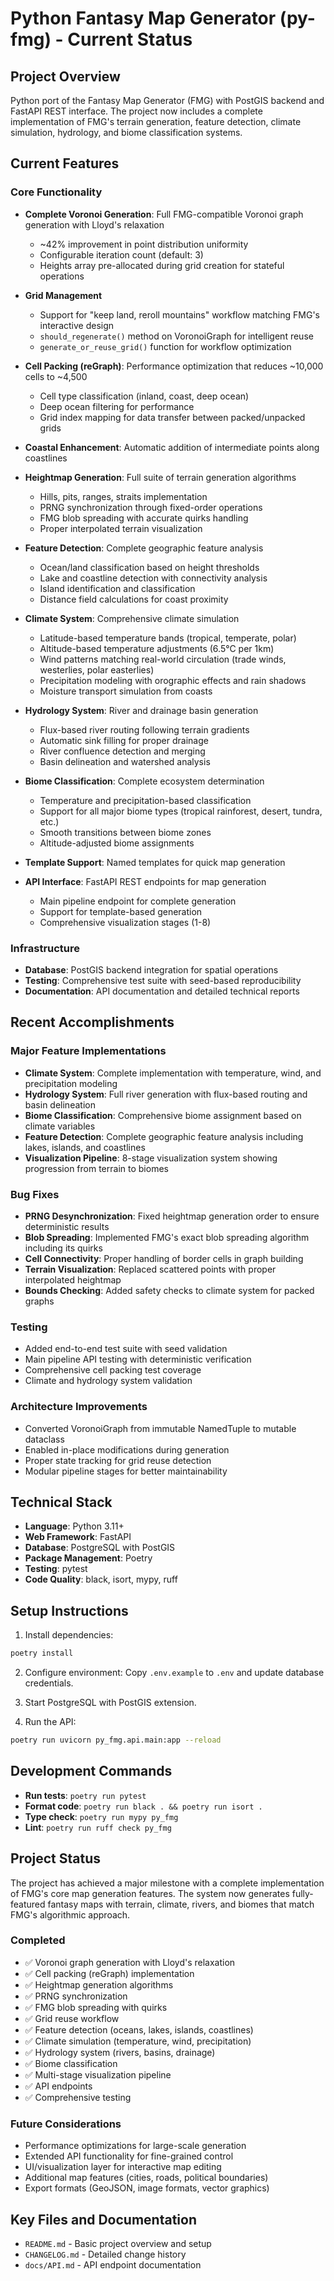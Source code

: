 # Python Fantasy Map Generator (py-fmg) - Current Status

## Project Overview

Python port of the Fantasy Map Generator (FMG) with PostGIS backend and FastAPI REST interface. The project now includes a complete implementation of FMG's terrain generation, feature detection, climate simulation, hydrology, and biome classification systems.

## Current Features

### Core Functionality
- **Complete Voronoi Generation**: Full FMG-compatible Voronoi graph generation with Lloyd's relaxation
  - ~42% improvement in point distribution uniformity
  - Configurable iteration count (default: 3)
  - Heights array pre-allocated during grid creation for stateful operations

- **Grid Management**
  - Support for "keep land, reroll mountains" workflow matching FMG's interactive design
  - `should_regenerate()` method on VoronoiGraph for intelligent reuse
  - `generate_or_reuse_grid()` function for workflow optimization

- **Cell Packing (reGraph)**: Performance optimization that reduces ~10,000 cells to ~4,500
  - Cell type classification (inland, coast, deep ocean)
  - Deep ocean filtering for performance
  - Grid index mapping for data transfer between packed/unpacked grids

- **Coastal Enhancement**: Automatic addition of intermediate points along coastlines

- **Heightmap Generation**: Full suite of terrain generation algorithms
  - Hills, pits, ranges, straits implementation
  - PRNG synchronization through fixed-order operations
  - FMG blob spreading with accurate quirks handling
  - Proper interpolated terrain visualization

- **Feature Detection**: Complete geographic feature analysis
  - Ocean/land classification based on height thresholds
  - Lake and coastline detection with connectivity analysis
  - Island identification and classification
  - Distance field calculations for coast proximity

- **Climate System**: Comprehensive climate simulation
  - Latitude-based temperature bands (tropical, temperate, polar)
  - Altitude-based temperature adjustments (6.5°C per 1km)
  - Wind patterns matching real-world circulation (trade winds, westerlies, polar easterlies)
  - Precipitation modeling with orographic effects and rain shadows
  - Moisture transport simulation from coasts

- **Hydrology System**: River and drainage basin generation
  - Flux-based river routing following terrain gradients
  - Automatic sink filling for proper drainage
  - River confluence detection and merging
  - Basin delineation and watershed analysis

- **Biome Classification**: Complete ecosystem determination
  - Temperature and precipitation-based classification
  - Support for all major biome types (tropical rainforest, desert, tundra, etc.)
  - Smooth transitions between biome zones
  - Altitude-adjusted biome assignments

- **Template Support**: Named templates for quick map generation

- **API Interface**: FastAPI REST endpoints for map generation
  - Main pipeline endpoint for complete generation
  - Support for template-based generation
  - Comprehensive visualization stages (1-8)

### Infrastructure
- **Database**: PostGIS backend integration for spatial operations
- **Testing**: Comprehensive test suite with seed-based reproducibility
- **Documentation**: API documentation and detailed technical reports

## Recent Accomplishments

### Major Feature Implementations
- **Climate System**: Complete implementation with temperature, wind, and precipitation modeling
- **Hydrology System**: Full river generation with flux-based routing and basin delineation
- **Biome Classification**: Comprehensive biome assignment based on climate variables
- **Feature Detection**: Complete geographic feature analysis including lakes, islands, and coastlines
- **Visualization Pipeline**: 8-stage visualization system showing progression from terrain to biomes

### Bug Fixes
- **PRNG Desynchronization**: Fixed heightmap generation order to ensure deterministic results
- **Blob Spreading**: Implemented FMG's exact blob spreading algorithm including its quirks
- **Cell Connectivity**: Proper handling of border cells in graph building
- **Terrain Visualization**: Replaced scattered points with proper interpolated heightmap
- **Bounds Checking**: Added safety checks to climate system for packed graphs

### Testing
- Added end-to-end test suite with seed validation
- Main pipeline API testing with deterministic verification
- Comprehensive cell packing test coverage
- Climate and hydrology system validation

### Architecture Improvements
- Converted VoronoiGraph from immutable NamedTuple to mutable dataclass
- Enabled in-place modifications during generation
- Proper state tracking for grid reuse detection
- Modular pipeline stages for better maintainability

## Technical Stack

- **Language**: Python 3.11+
- **Web Framework**: FastAPI
- **Database**: PostgreSQL with PostGIS
- **Package Management**: Poetry
- **Testing**: pytest
- **Code Quality**: black, isort, mypy, ruff

## Setup Instructions

1. Install dependencies:
```bash
poetry install
```

2. Configure environment:
Copy `.env.example` to `.env` and update database credentials.

3. Start PostgreSQL with PostGIS extension.

4. Run the API:
```bash
poetry run uvicorn py_fmg.api.main:app --reload
```

## Development Commands

- **Run tests**: `poetry run pytest`
- **Format code**: `poetry run black . && poetry run isort .`
- **Type check**: `poetry run mypy py_fmg`
- **Lint**: `poetry run ruff check py_fmg`

## Project Status

The project has achieved a major milestone with a complete implementation of FMG's core map generation features. The system now generates fully-featured fantasy maps with terrain, climate, rivers, and biomes that match FMG's algorithmic approach.

### Completed
- ✅ Voronoi graph generation with Lloyd's relaxation
- ✅ Cell packing (reGraph) implementation
- ✅ Heightmap generation algorithms
- ✅ PRNG synchronization
- ✅ FMG blob spreading with quirks
- ✅ Grid reuse workflow
- ✅ Feature detection (oceans, lakes, islands, coastlines)
- ✅ Climate simulation (temperature, wind, precipitation)
- ✅ Hydrology system (rivers, basins, drainage)
- ✅ Biome classification
- ✅ Multi-stage visualization pipeline
- ✅ API endpoints
- ✅ Comprehensive testing

### Future Considerations
- Performance optimizations for large-scale generation
- Extended API functionality for fine-grained control
- UI/visualization layer for interactive map editing
- Additional map features (cities, roads, political boundaries)
- Export formats (GeoJSON, image formats, vector graphics)

## Key Files and Documentation

- `README.md` - Basic project overview and setup
- `CHANGELOG.md` - Detailed change history
- `docs/API.md` - API endpoint documentation
